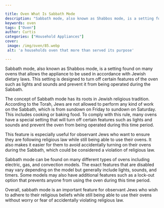 ```yaml
---

title: Oven What Is Sabbath Mode
description: "Sabbath mode, also known as Shabbos mode, is a setting found on many ovens that allows the appliance to be used in accordance with...swipe up to find out"
keywords: oven
tags: ["Oven"]
author: Curtis
categories: ["Household Appliances"]
cover: 
 image: /img/oven/85.webp
 alt: 'a households oven that more than served its purpose'

---
```


Sabbath mode, also known as Shabbos mode, is a setting found on many ovens that allows the appliance to be used in accordance with Jewish dietary laws. This setting is designed to turn off certain features of the oven such as lights and sounds and prevent it from being operated during the Sabbath.

The concept of Sabbath mode has its roots in Jewish religious tradition. According to the Torah, Jews are not allowed to perform any kind of work on the Sabbath, which is from sundown on Friday to sundown on Saturday. This includes cooking or baking food. To comply with this rule, many ovens have a special setting that will turn off certain features such as lights and sounds and prevent the oven from being operated during this time period.

This feature is especially useful for observant Jews who want to ensure they are following religious law while still being able to use their ovens. It also makes it easier for them to avoid accidentally turning on their ovens during the Sabbath, which could be considered a violation of religious law.

Sabbath mode can be found on many different types of ovens including electric, gas, and convection models. The exact features that are disabled may vary depending on the model but generally include lights, sounds, and timers. Some models may also have additional features such as a lock-out option that prevents anyone from using the oven during this time period.

Overall, sabbath mode is an important feature for observant Jews who wish to adhere to their religious beliefs while still being able to use their ovens without worry or fear of accidentally violating religious law.
